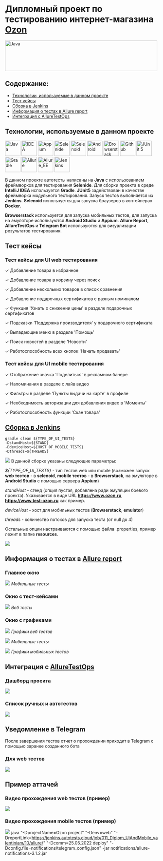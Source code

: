 # Дипломный проект по тестированию интернет-магазина [Ozon](https://www.ozon.ru/)
[<img alt="Java" height="100" src="https://raw.githubusercontent.com/Valentine1337/qa_guru_diplom_uiAndMobile/master/images/logo/Ozon.svg.png" width="500"/>](https://www.java.com/)

## Содержание:

* [Технологии, используемые в данном проекте](https://github.com/Valentine1337/qa_guru_diplom_uiAndMobile#%D1%82%D0%B5%D1%85%D0%BD%D0%BE%D0%BB%D0%BE%D0%B3%D0%B8%D0%B8-%D0%B8%D1%81%D0%BF%D0%BE%D0%BB%D1%8C%D0%B7%D1%83%D0%B5%D0%BC%D1%8B%D0%B5-%D0%B2-%D0%B4%D0%B0%D0%BD%D0%BD%D0%BE%D0%BC-%D0%BF%D1%80%D0%BE%D0%B5%D0%BA%D1%82%D0%B5)
* [Тест кейсы](https://github.com/Valentine1337/qa_guru_diplom_uiAndMobile#%D1%82%D0%B5%D1%81%D1%82-%D0%BA%D0%B5%D0%B9%D1%81%D1%8B)
* [Сборка в Jenkins](https://github.com/Valentine1337/qa_guru_diplom_uiAndMobile#%D1%81%D0%B1%D0%BE%D1%80%D0%BA%D0%B0-%D0%B2-jenkins)
* [Информация о тестах в Allure report]()
* [Интеграция с AllureTestOps]()

## Технологии, используемые в данном проекте

[<img alt="Java" height="50" src="https://raw.githubusercontent.com/Valentine1337/qa_guru_diplom_uiAndMobile/master/images/logo/Java.svg" width="50"/>](https://www.java.com/)
[<img alt="IDEA" height="50" src="https://raw.githubusercontent.com/Valentine1337/qa_guru_diplom_uiAndMobile/master/images/logo/Idea.svg" width="50"/>](https://www.jetbrains.com/idea/)
[<img alt="Appium" height="50" src="https://raw.githubusercontent.com/Valentine1337/qa_guru_diplom_uiAndMobile/master/images/logo/Appium.svg" width="50"/>](https://appium.io/)
[<img alt="Selenide" height="50" src="https://raw.githubusercontent.com/Valentine1337/qa_guru_diplom_uiAndMobile/master/images/logo/Selenide.svg" width="50"/>](https://ru.selenide.org/)
[<img alt="Selenoid" height="50" src="https://raw.githubusercontent.com/Valentine1337/qa_guru_diplom_uiAndMobile/master/images/logo/Selenoid.svg" width="50"/>](https://aerokube.com/selenoid/latest/)
[<img alt="Android" height="50" src="https://raw.githubusercontent.com/Valentine1337/qa_guru_diplom_uiAndMobile/master/images/logo/Android.svg" width="50"/>](https://developer.android.com/studio)
[<img alt="Browserstack" height="50" src="https://raw.githubusercontent.com/Valentine1337/qa_guru_diplom_uiAndMobile/master/images/logo/Browserstack.svg" width="50"/>](https://www.browserstack.com/)
[<img alt="Github" height="50" src="https://raw.githubusercontent.com/Valentine1337/qa_guru_diplom_uiAndMobile/master/images/logo/GitHub.svg" width="50"/>](https://github.com/)
[<img alt="JUnit 5" height="50" src="https://raw.githubusercontent.com/Valentine1337/qa_guru_diplom_uiAndMobile/master/images/logo/Junit5.svg" width="50"/>](https://junit.org/junit5/)
[<img alt="Gradle" height="50" src="https://raw.githubusercontent.com/Valentine1337/qa_guru_diplom_uiAndMobile/master/images/logo/Gradle.svg" width="50"/>](https://gradle.org/)
[<img alt="Allure" height="50" src="https://raw.githubusercontent.com/Valentine1337/qa_guru_diplom_uiAndMobile/master/images/logo/Allure.svg" width="50"/>](https://github.com/allure-framework/allure2)
[<img alt="Allure_EE" height="50" src="https://raw.githubusercontent.com/Valentine1337/qa_guru_diplom_uiAndMobile/master/images/logo/Allure_EE.svg" width="50"/>](https://qameta.io/)
[<img alt="Jenkins" height="50" src="https://raw.githubusercontent.com/Valentine1337/qa_guru_diplom_uiAndMobile/master/images/logo/Jenkins.svg" width="50"/>](https://www.jenkins.io/)

В данном проекте автотесты написаны на **Java** с использованием фреймворков для тестирования **Selenide**. Для сборки проекта в среде **IntelliJ IDEA** используется **Gradle**.
**JUnit5** задействован в качестве фреймворка модульного тестирования. Запуск тестов выполняется из **Jenkins**. **Selenoid** используется для запуска браузеров в контейнерах **Docker**.

**Browserstack** используется для запуска мобильных тестов, для запуска на эмуляторе используются **Android Studio** и **Appium**. **Allure Report**, **AllureTestOps** и **Telegram Bot** используются для визуализации результатов тестирования.

## Тест кейсы

### Тест кейсы для UI web тестирования

✓ Добавление товара в избранное

✓ Добавление товара в корзину через поиск

✓ Добавление нескольких товаров в список сравнения

✓ Добавление подарочных сертификатов с разным номиналом

✓ Функция 'Узнать о снижении цены' в разделе подарочных сертификатов

✓ Подсказки 'Поддержка производителя' у подарочного сертификата

✓ Выпадающие меню в разделе 'Помощь'

✓ Поиск новостей в разделе 'Новости'

✓ Работоспособность всех кнопок 'Начать продавать'

### Тест кейсы для UI mobile тестирования

✓ Отображение значка 'Поделиться' в рекламном банере

✓ Напоминания в разделе с лайв видео

✓ Фильтры в разделе 'Пункты выдачи на карте' в профиле

✓ Необходимость авторизации для добавления видео в 'Моменты'

✓ Работоспособность функции 'Скан товара'

## [Сборка в Jenkins](https://jenkins.autotests.cloud/job/011_Diplom_UiAndMobile_valentiniam/)
    gradle clean ${TYPE_OF_UI_TESTS}
    -DstandHost=${STAND}
    -DdeviceHost=${HOST_OF_MOBILE_TESTS}
    -Dthreads=${THREADS}
![](images/screenshots/Jenkins_2.png)
В данной сборке указаны следующие параметры:

_${TYPE_OF_UI_TESTS}_ - тип тестов web или mobile (возможен запуск **web тестов** - в **selenoid**,
**mobile тестов** - в **Browserstack**, на эмуляторе в **Android Studio** c
помощью сервера **Appium**)

_standHost_ - стенд (опция пустая, добавлена ради эмуляции боевого проекта). Указывается в виде URL **https://www.ozon.ru**, **https://www.test-ozon.ru** как пример.

_deviceHost_ - хост для мобильных тестов (**Browserstack**, **emulator**)

_threads_ - количество потоков для запуска теста (от null до 4)

Остальные опции настраиваются с помощью файла .properties, пример лежит в папке **resources**.

![](images/screenshots/Jenkins_2.png)

## Информация о тестах в [Allure report](https://jenkins.autotests.cloud/job/011_Diplom_UiAndMobile_valentiniam/)

### Главное окно

![](images/screenshots/Allure_1.jpg)
_Мобильные тесты_

### Окно с тест-кейсами 

![](images/screenshots/Allure_2.png)
_Веб тесты_

### Окно с графиками

![](images/screenshots/Allure_3.jpg)
_Графики веб тестов_

![](images/screenshots/Allure_4.jpg)
_Мобильные тесты_

![](images/screenshots/Allure_5.jpg)
_Графики мобильных тестов_

## Интеграция с [AllureTestOps](https://allure.autotests.cloud/project/1329/dashboards)

### Дашборд проекта

![](images/screenshots/Allure_TO.jpg)

### Список ручных и автотестов
![](images/screenshots/Allure_TO2.jpg)

## Уведомление в Telegram

После завершения тестов отчет о прохождении приходит в Telegram с помощью заранее созданного бота

### Для web тестов
![](images/screenshots/telegram-bot.jpg)

## Пример аттачей
### Видео прохождения web тестов (пример)

![](images/screenshots/web.gif)

### Видео прохождения mobile тестов (пример)

![](images/screenshots/mobile.gif)
java "-DprojectName=Ozon project" "-Denv=web" "-DreportLink=https://jenkins.autotests.cloud/job/011_Diplom_UiAndMobile_valentiniam/10/allure/" "-Dcomm=25.05.2022 deploy" "-Dconfig.file=notifications/telegram_config.json" -jar notifications/allure-notifications-3.1.2.jar